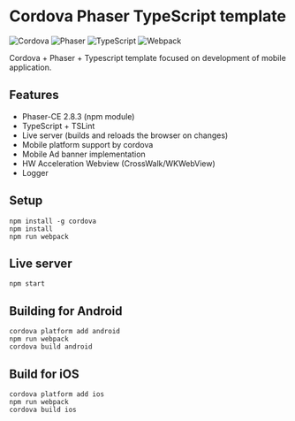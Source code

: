 # Cordova Phaser TypeScript template

![Cordova](http://i.imgur.com/HNRXZ0o.png)
![Phaser](http://i.imgur.com/9M26w5m.png)
![TypeScript](http://i.imgur.com/5MWne89.png)
![Webpack](http://i.imgur.com/HFApsAJ.png)

Cordova + Phaser + Typescript template focused on development of mobile
application.

## Features

- Phaser-CE 2.8.3 (npm module)
- TypeScript + TSLint
- Live server (builds and reloads the browser on changes)
- Mobile platform support by cordova
- Mobile Ad banner implementation
- HW Acceleration Webview (CrossWalk/WKWebView)
- Logger

## Setup

```
npm install -g cordova
npm install
npm run webpack
```

## Live server

```
npm start
```

## Building for Android

```
cordova platform add android
npm run webpack
cordova build android
```

## Build for iOS

```
cordova platform add ios
npm run webpack
cordova build ios
```
